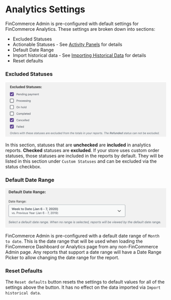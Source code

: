 # Analytics Settings

FinCommerce Admin is pre-configured with default settings for FinCommerce Analytics. These settings are broken down into sections:

- Excluded Statuses
- Actionable Statuses - See [Activity Panels](activity-panels.md) for details
- Default Date Range
- Import historical data - See [Importing Historical Data](analytics-historical-data-import.md) for details
- Reset defaults

### Excluded Statuses

![Excluded statuses settings](images/settings-excluded-statuses.png)

In this section, statuses that are **unchecked** are **included** in analytics reports. **Checked** statuses are **excluded**. If your store uses custom order statuses, those statuses are included in the reports by default. They will be listed in this section under `Custom Statuses` and can be excluded via the status checkbox.

### Default Date Range

![Default Date Range setting](images/settings-default-date-range.png)

FinCommerce Admin is pre-configured with a default date range of `Month to date`. This is the date range that will be used when loading the FinCommerce Dashboard or Analytics page from any non-FinCommerce Admin page. Any reports that support a date range will have a Date Range Picker to allow changing the date range for the report.

### Reset Defaults

The `Reset defaults` button resets the settings to default values for all of the settings above the button. It has no effect on the data imported via `Import historical data`.